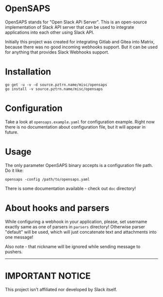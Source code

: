 # OpenSAPS

OpenSAPS stands for "Open Slack APi Server". This is an open-source
implementation of Slack API server that can be used to integrate
applications into each other using Slack API.

Initially this project was created for integrating Gitlab and Gitea
into Matrix, because there was no good incoming webhooks support.
But it can be used for anything that provides Slack Webhooks support.

# Installation

```
go get -u -v -d source.pztrn.name/misc/opensaps
go install -v source.pztrn.name/misc/opensaps
```

# Configuration

Take a look at ``opensaps.example.yaml`` for configuration example.
Right now there is no documentation about configuration file, but it
will appear in future.

# Usage

The only parameter OpenSAPS binary accepts is a configuration file
path. Do it like:

```
opensaps -config /path/to/opensaps.yaml
```

There is some documentation available - check out ``doc`` directory!

# About hooks and parsers

While configuring a webhook in your application, please, set username
exactly same as one of parsers in ``parsers`` directory! Otherwise parser
"default" will be used, which will just concatenate text and attachments
into one message!

Also note - that nickname will be ignored while sending message to
pushers.

----

# IMPORTANT NOTICE

This project isn't affiliated nor developed by Slack itself.
